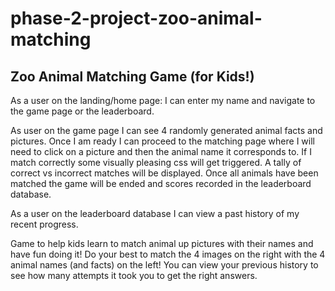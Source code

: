 # phase-2-project-zoo-animal-matching
## Zoo Animal Matching Game (for Kids!)

As a user on the landing/home page: I can enter my name and navigate to the game page or the leaderboard.

As user on the game page I can see 4 randomly generated animal facts and pictures.  Once I am ready I can proceed to the matching page where I will need to click on a picture and then the animal name it corresponds to.  If I match correctly some visually pleasing css will get triggered.  A tally of correct vs incorrect matches will be displayed.  Once all animals have been matched the game will be ended and scores recorded in the leaderboard database.

As a user on the leaderboard database I can view a past history of my recent progress.

Game to help kids learn to match animal up pictures with their names and have fun doing it!  Do your best to match the 4 images on the right with the 4 animal names (and facts) on the left!  You can view your previous history to see how many attempts it took you to get the right answers.
